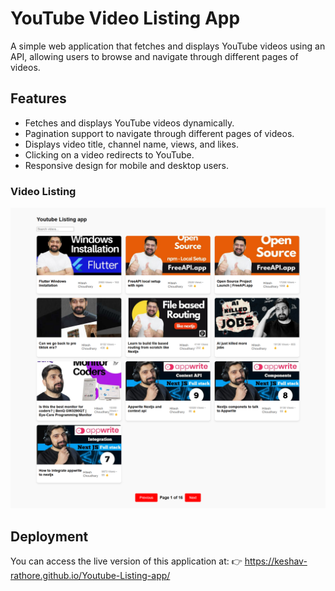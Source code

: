 # YouTube Video Listing App
A simple web application that fetches and displays YouTube videos using an API, allowing users to browse and navigate through different pages of videos.

## Features
- Fetches and displays YouTube videos dynamically.
- Pagination support to navigate through different pages of videos.
- Displays video title, channel name, views, and likes.
- Clicking on a video redirects to YouTube.
- Responsive design for mobile and desktop users.


### Video Listing
![Screenshot](Screenshot.png)


## Deployment
You can access the live version of this application at:
👉 https://keshav-rathore.github.io/Youtube-Listing-app/

